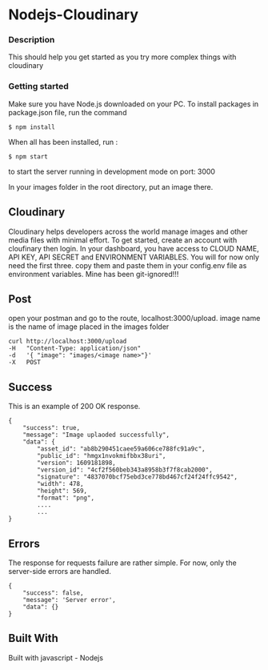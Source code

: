 
# Nodejs-Cloudinary

### Description
This should help you get started as you try more complex things with cloudinary

### Getting started
Make sure you have Node.js downloaded on your PC. To install packages in package.json file, run the command

	$ npm install 

When all has been installed, run :

	$ npm start
to start the server running in development mode on port: 3000

In your images folder in the root directory, put an image there.

## Cloudinary
Cloudinary helps developers across the world manage images and other media files with minimal effort.
To get started, create an account with cloufinary then login. In your dashboard, you have access to CLOUD NAME, API KEY, API SECRET and ENVIRONMENT VARIABLES.
You will for now only need the first three. copy them and paste them in  your config.env file as environment variables. Mine has been git-ignored!!!



## Post
open your postman and go to the route, localhost:3000/upload.
image name is the name of image placed in the images folder

	curl http://localhost:3000/upload
	-H   "Content-Type: application/json"
	-d   '{ "image": "images/<image name>"}'
	-X   POST
## Success
This is an example of 200 OK response.

	{
	    "success": true,
	    "message": "Image uplaoded successfully",
	    "data": {
	        "asset_id": "ab8b290451caee59a606ce788fc91a9c",
	        "public_id": "hmgx1nvokmifbbx38uri",
	        "version": 1609181898,
	        "version_id": "4cf2f560beb343a8958b3f7f8cab2000",
	        "signature": "4837070bcf75ebd3ce778bd467cf24f24ffc9542",
	        "width": 478,
	        "height": 569,
	        "format": "png",
	        ....
	        ...
	}



## Errors
The response for requests failure are rather simple. For now, only the server-side errors are handled.

	{
		"success": false,
		"message": 'Server error',
		"data": {}
	}


## Built With
Built with javascript - Nodejs

